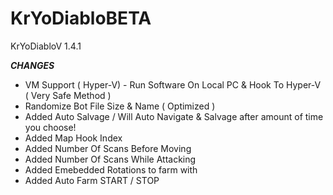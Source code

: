 # KrYoDiabloBETA
KrYoDiabloV 1.4.1


***CHANGES***
+ VM Support ( Hyper-V) - Run Software On Local PC & Hook To Hyper-V ( Very Safe Method )
+ Randomize Bot File Size & Name ( Optimized )
+ Added Auto Salvage / Will Auto Navigate & Salvage after amount of time you choose!
+ Added Map Hook Index
+ Added Number Of Scans Before Moving 
+ Added Number Of Scans While Attacking
+ Added Emebedded Rotations to farm with
+ Added Auto Farm START / STOP